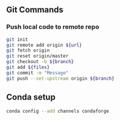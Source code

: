 ## Git Commands
### Push local code to remote repo
```bash
git init
git remote add origin ${url}
git fetch origin
git reset origin/master
git checkout -b ${branch}
git add ${files}
git commit -m "Message"
git push --set-upstream origin ${branch}
```

## Conda setup
```bash
conda config --add channels condaforge
```
